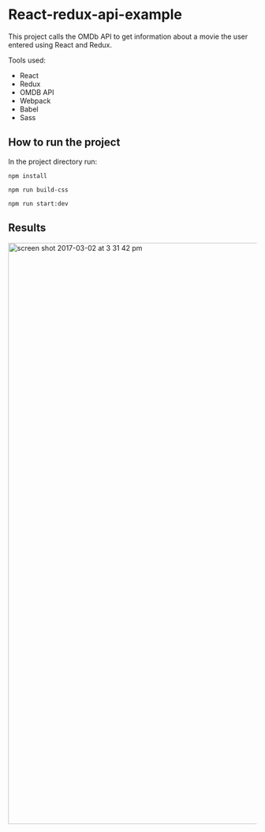 # React-redux-api-example

This project calls the OMDb API to get information about a movie the user entered using React and Redux. 

Tools used: 
- React
- Redux
- OMDB API 
- Webpack
- Babel
- Sass 

## How to run the project 

In the project directory run: 

`npm install`

`npm run build-css` 

`npm run start:dev`

## Results

<img width="1176" alt="screen shot 2017-03-02 at 3 31 42 pm" src="https://cloud.githubusercontent.com/assets/18426780/23528292/f3a1f20e-ff5e-11e6-854b-962913beb729.png">

